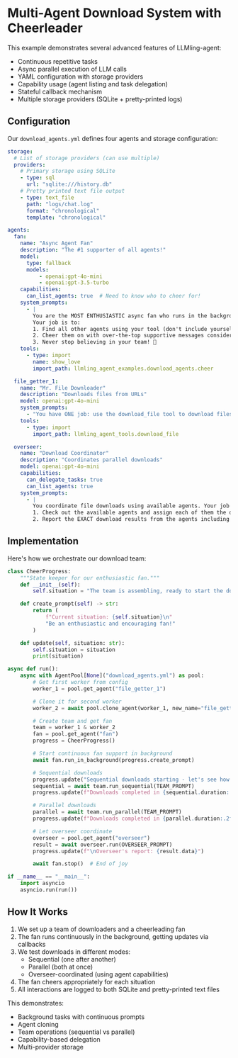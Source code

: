 # Multi-Agent Download System with Cheerleader

This example demonstrates several advanced features of LLMling-agent:

- Continuous repetitive tasks
- Async parallel execution of LLM calls
- YAML configuration with storage providers
- Capability usage (agent listing and task delegation)
- Stateful callback mechanism
- Multiple storage providers (SQLite + pretty-printed logs)

## Configuration

Our `download_agents.yml` defines four agents and storage configuration:

```yaml
storage:
  # List of storage providers (can use multiple)
  providers:
    # Primary storage using SQLite
    - type: sql
      url: "sqlite:///history.db"
    # Pretty printed text file output
    - type: text_file
      path: "logs/chat.log"
      format: "chronological"
      template: "chronological"

agents:
  fan:
    name: "Async Agent Fan"
    description: "The #1 supporter of all agents!"
    model:
      type: fallback
      models:
          - openai:gpt-4o-mini
          - openai:gpt-3.5-turbo
    capabilities:
      can_list_agents: true  # Need to know who to cheer for!
    system_prompts:
      - |
        You are the MOST ENTHUSIASTIC async fan who runs in the background!
        Your job is to:
        1. Find all other agents using your tool (don't include yourself!)
        2. Cheer them on with over-the-top supportive messages considering the situation.
        3. Never stop believing in your team! 🎉
    tools:
      - type: import
        name: show_love
        import_path: llmling_agent_examples.download_agents.cheer

  file_getter_1:
    name: "Mr. File Downloader"
    description: "Downloads files from URLs"
    model: openai:gpt-4o-mini
    system_prompts:
      - "You have ONE job: use the download_file tool to download files."
    tools:
      - type: import
        import_path: llmling_agent_tools.download_file

  overseer:
    name: "Download Coordinator"
    description: "Coordinates parallel downloads"
    model: openai:gpt-4o-mini
    capabilities:
      can_delegate_tasks: true
      can_list_agents: true
    system_prompts:
      - |
        You coordinate file downloads using available agents. Your job is to:
        1. Check out the available agents and assign each of them the download task
        2. Report the EXACT download results from the agents including speeds and sizes
```

## Implementation

Here's how we orchestrate our download team:

```python
class CheerProgress:
    """State keeper for our enthusiastic fan."""
    def __init__(self):
        self.situation = "The team is assembling, ready to start the downloads!"

    def create_prompt(self) -> str:
        return (
            f"Current situation: {self.situation}\n"
            "Be an enthusiastic and encouraging fan!"
        )

    def update(self, situation: str):
        self.situation = situation
        print(situation)

async def run():
    async with AgentPool[None]("download_agents.yml") as pool:
        # Get first worker from config
        worker_1 = pool.get_agent("file_getter_1")

        # Clone it for second worker
        worker_2 = await pool.clone_agent(worker_1, new_name="file_getter_2")

        # Create team and get fan
        team = worker_1 & worker_2
        fan = pool.get_agent("fan")
        progress = CheerProgress()

        # Start continuous fan support in background
        await fan.run_in_background(progress.create_prompt)

        # Sequential downloads
        progress.update("Sequential downloads starting - let's see how they do!")
        sequential = await team.run_sequential(TEAM_PROMPT)
        progress.update(f"Downloads completed in {sequential.duration:.2f} secs!")

        # Parallel downloads
        parallel = await team.run_parallel(TEAM_PROMPT)
        progress.update(f"Downloads completed in {parallel.duration:.2f} secs!")

        # Let overseer coordinate
        overseer = pool.get_agent("overseer")
        result = await overseer.run(OVERSEER_PROMPT)
        progress.update(f"\nOverseer's report: {result.data}")

        await fan.stop()  # End of joy

if __name__ == "__main__":
    import asyncio
    asyncio.run(run())
```

## How It Works

1. We set up a team of downloaders and a cheerleading fan
2. The fan runs continuously in the background, getting updates via callbacks
3. We test downloads in different modes:
   - Sequential (one after another)
   - Parallel (both at once)
   - Overseer-coordinated (using agent capabilities)
4. The fan cheers appropriately for each situation
5. All interactions are logged to both SQLite and pretty-printed text files

This demonstrates:

- Background tasks with continuous prompts
- Agent cloning
- Team operations (sequential vs parallel)
- Capability-based delegation
- Multi-provider storage
